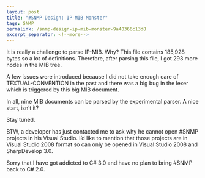 ```yaml
---
layout: post
title: "#SNMP Design: IP-MIB Monster"
tags: SNMP
permalink: /snmp-design-ip-mib-monster-9a40366c13d8
excerpt_separator: <!--more-->
---
```

It is really a challenge to parse IP-MIB. Why? This file contains 185,928 bytes so a lot of definitions. Therefore, after parsing this file, I got 293 more nodes in the MIB tree.
<!--more-->

A few issues were introduced because I did not take enough care of TEXTUAL-CONVENTION in the past and there was a big bug in the lexer which is triggered by this big MIB document.

In all, nine MIB documents can be parsed by the experimental parser. A nice start, isn’t it?

Stay tuned.

BTW, a developer has just contacted me to ask why he cannot open #SNMP projects in his Visual Studio. I’d like to mention that those projects are in Visual Studio 2008 format so can only be opened in Visual Studio 2008 and SharpDevelop 3.0.

Sorry that I have got addicted to C# 3.0 and have no plan to bring #SNMP back to C# 2.0.
